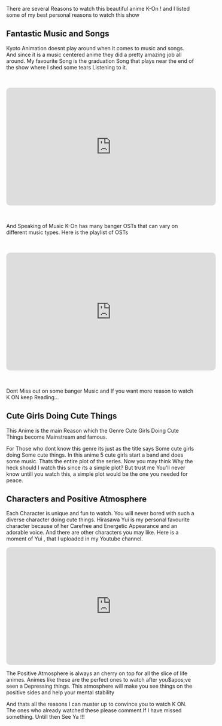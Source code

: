 <p>There are several Reasons to watch this beautiful anime K-On ! and I listed some of my best personal reasons to watch this show</p>

## Fantastic Music and Songs

<p>Kyoto Animation doesnt play around when it comes to music and songs. And since it is a music centered anime they did a pretty amazing job all around. My favourite Song is the graduation Song that plays near the end of the show where I shed some tears Listening to it.</p>

<iframe style="margin:auto; border-radius: 10px; margin-top:32px; margin-bottom:32px;" width="560" height="315" src="https://www.youtube.com/embed/ba0juE9ROCg?si=6D1hQnUOoa6hKA4u" title="YouTube video player" frameborder="0" allow="accelerometer; autoplay; clipboard-write; encrypted-media; gyroscope; picture-in-picture; web-share" referrerpolicy="strict-origin-when-cross-origin" allowfullscreen></iframe>

<p>And Speaking of Music K-On has many banger OSTs that can vary on different music types. Here is the playlist of OSTs</p>

<iframe style="margin:auto; border-radius: 10px; margin-top:32px; margin-bottom:32px;" width="560" height="315" src="https://www.youtube.com/embed/videoseries?si=Z4CmY24Ep0rAueRP&amp;list=PLpC_A-xE8e_luoI1CDGpfJG661bScYxRq" title="YouTube video player" frameborder="0" allow="accelerometer; autoplay; clipboard-write; encrypted-media; gyroscope; picture-in-picture; web-share" referrerpolicy="strict-origin-when-cross-origin" allowfullscreen></iframe>

<p>Dont Miss out on some banger Music and If you want more reason to watch K ON keep Reading...</p>

## Cute Girls Doing Cute Things

<p> This Anime is the main Reason which the Genre Cute Girls Doing Cute Things become Mainstream and famous. </p>

<p>For Those who dont know this genre its just as the title says Some cute girls doing Some cute things. In this anime 5 cute girls start a band and does some music. Thats the entire plot of the series. Now you may think Why the heck should I watch this since its a simple plot? But trust me You'll never know untill you watch this, a simple plot would be the one you needed for peace. </p>

## Characters and Positive Atmosphere

<p>Each Character is unique and fun to watch. You will never bored with such a diverse character doing cute things. Hirasawa Yui is my personal favourite character because of her Carefree and Energetic Appearance and an adorable voice. And there are other characters you may like. Here is a moment of Yui , that I uploaded in my Youtube channel.</p>

<iframe style="margin:auto; border-radius: 10px;" width="560" height="315" src="https://www.youtube.com/embed/JghMp_APLPc?si=xVkTRGT-iEQE4sjd" title="YouTube video player" frameborder="0" allow="accelerometer; autoplay; clipboard-write; encrypted-media; gyroscope; picture-in-picture; web-share" referrerpolicy="strict-origin-when-cross-origin" allowfullscreen></iframe>

<p>The Positive Atmosphere is always an cherry on top for all the slice of life animes. Animes like these are the perfect ones to watch after you$apos;ve seen a Depressing things. This atmosphere will make you see things on the positive sides and help your mental stability</p>

<p>And thats all the reasons I can muster up to convince you to watch K ON. The ones who already watched these please comment If I have missed something. Untill then See Ya !!! </p>
